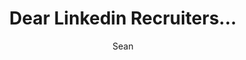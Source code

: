 ---
layout: post
title: Dear Linkedin Recruiters...
author: Sean
categories: Misc
tags: social recruiting linkedin cq
---